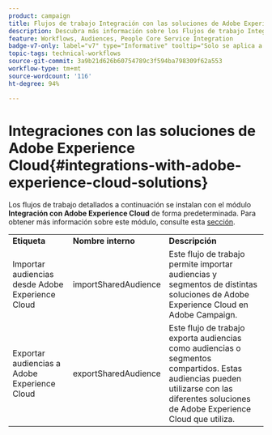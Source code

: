 ```yaml
---
product: campaign
title: Flujos de trabajo Integración con las soluciones de Adobe Experience Cloud
description: Descubra más información sobre los Flujos de trabajo Integración con las soluciones de Adobe Experience Cloud
feature: Workflows, Audiences, People Core Service Integration
badge-v7-only: label="v7" type="Informative" tooltip="Solo se aplica a Campaign Classic v7"
topic-tags: technical-workflows
source-git-commit: 3a9b21d626b60754789c3f594ba798309f62a553
workflow-type: tm+mt
source-wordcount: '116'
ht-degree: 94%

---
```



# Integraciones con las soluciones de Adobe Experience Cloud{#integrations-with-adobe-experience-cloud-solutions}



Los flujos de trabajo detallados a continuación se instalan con el módulo **Integración con Adobe Experience Cloud** de forma predeterminada. Para obtener más información sobre este módulo, consulte esta [sección](../../integrations/using/configuring-ims.md#installing-the-package).

<table> 
 <tbody> 
  <tr> 
   <td> <strong>Etiqueta</strong><br /> </td> 
   <td> <strong>Nombre interno</strong><br /> </td> 
   <td> <strong>Descripción</strong><br /> </td> 
  </tr> 
  <tr> 
   <td> <span class="uicontrol">Importar audiencias desde Adobe Experience Cloud</span> <br /> </td> 
   <td> <span class="uicontrol">importSharedAudience</span> <br /> </td> 
   <td> Este flujo de trabajo permite importar audiencias y segmentos de distintas soluciones de Adobe Experience Cloud en Adobe Campaign.<br /> </td> 
  </tr> 
  <tr> 
   <td> <span class="uicontrol">Exportar audiencias a Adobe Experience Cloud</span> <br /> </td> 
   <td> <span class="uicontrol">exportSharedAudience</span> <br /> </td> 
   <td> Este flujo de trabajo exporta audiencias como audiencias o segmentos compartidos. Estas audiencias pueden utilizarse con las diferentes soluciones de Adobe Experience Cloud que utiliza.<br /> </td> 
  </tr> 
 </tbody> 
</table>

